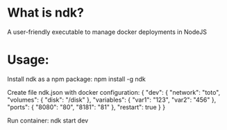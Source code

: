 # What is ndk?
A user-friendly executable to manage docker deployments in NodeJS

# Usage:
Install ndk as a npm package:
    npm install -g ndk

Create file ndk.json with docker configuration:
    {
        "dev": {
            "network": "toto",
            "volumes": {
            "disk": "/disk"
            },
            "variables": {
            "var1": "123",
            "var2": "456"
            },
            "ports": {
            "8080": "80",
            "8181": "81"
            },
            "restart": true
        }
    }  

Run container:
    ndk start dev
